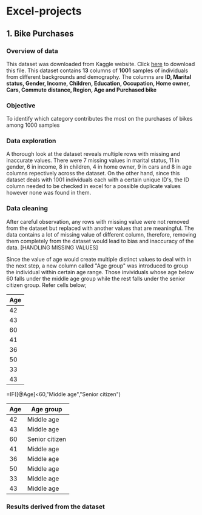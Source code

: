 # Excel-projects

## 1. Bike Purchases

### Overview of data
This dataset was downloaded from Kaggle website. Click [here](https://www.kaggle.com/datasets/heeraldedhia/bike-buyers) to download this file. This dataset contains **13** columns of **1001** samples of individuals from different backgrounds and demography. The columns are **ID, Marital status, Gender, Income, Children, Education, Occupation, Home owner, Cars, Commute distance, Region, Age and Purchased bike**

### Objective
To identify which category contributes the most on the purchases of bikes among 1000 samples

### Data exploration 
A thorough look at the dataset reveals multiple rows with missing and inaccurate values. There were 7 missing values in marital status, 11 in gender, 6 in income, 8 in children, 4 in home owner, 9 in cars and 8 in age columns repectively across the dataset. On the other hand, since this dataset deals with 1001 individuals each with a certain unique ID's, the ID column needed to be checked in excel for a possible duplicate values however none was found in them. 

### Data cleaning
 After careful observation, any rows with missing value were not removed from the dataset but replaced with another values that are meaningful. The data contains a lot of missing value of different column, therefore, removing them completely from the dataset would lead to bias and inaccuracy of the data. [HANDLING MISSING VALUES]

Since the value of age would create multiple distinct values to deal with in the next step, a new column called "Age group" was introduced to group the individual within certain age range. Those invividuals whose age below 60 falls under the middle age group while the rest falls under the senior citizen group. Refer cells below;

| Age |
| --- |
| 42  |
| 43  |
| 60  |
| 41  |
| 36  |
| 50  |
| 33  |
| 43  |

=IF([@Age]<60,"Middle age","Senior citizen")

| Age | Age group      |
| --- | -------------- |
| 42  | Middle age     |
| 43  | Middle age     |
| 60  | Senior citizen |
| 41  | Middle age     |
| 36  | Middle age     |
| 50  | Middle age     |
| 33  | Middle age     |
| 43  | Middle age     |

### Results derived from the dataset 



